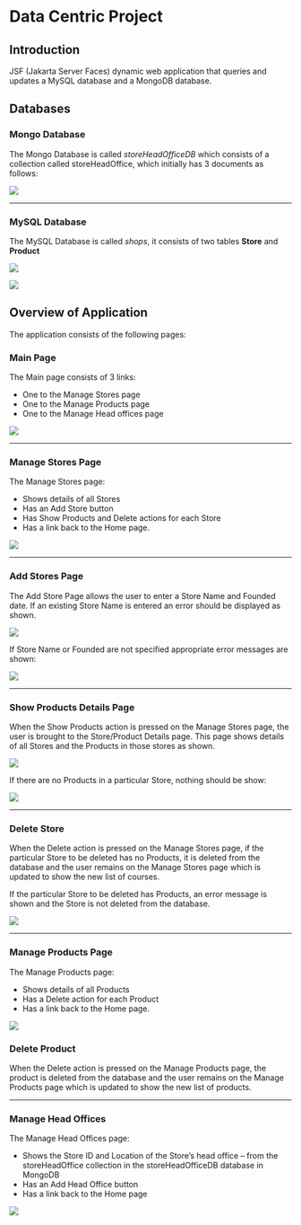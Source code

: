 # Data Centric Project

## Introduction
JSF (Jakarta Server Faces) dynamic web application that queries and updates a MySQL database and
a MongoDB database.

## Databases

### Mongo Database
The Mongo Database is called *storeHeadOfficeDB* which consists of a collection called
storeHeadOffice, which initially has 3 documents as follows:

![](ReadmeFiles/Mongo.PNG?raw=true)

<hr/>

### MySQL Database
The MySQL Database is called *shops*, it consists of two tables **Store** and **Product**

![](ReadmeFiles/MysqlStore.PNG?raw=true)

![](ReadmeFiles/MysqlProduct.PNG?raw=true)


## Overview of Application
The application consists of the following pages:

### Main Page
The Main page consists of 3 links:
- One to the Manage Stores page
- One to the Manage Products page
- One to the Manage Head offices page

![](ReadmeFiles/MainPg.PNG?raw=true)

<hr/>

### Manage Stores Page
The Manage Stores page:
- Shows details of all Stores
- Has an Add Store button
- Has Show Products and Delete actions for each Store
- Has a link back to the Home page.

![](ReadmeFiles/ManageStorePg.PNG?raw=true)

<hr/>

### Add Stores Page
The Add Store Page allows the user to enter a Store Name and Founded date.
If an existing Store Name is entered an error should be displayed as shown.

![](ReadmeFiles/AddStorePg.PNG?raw=true)

If Store Name or Founded are not specified appropriate error messages are shown:

![](ReadmeFiles/AddStoreErrorPg.PNG?raw=true)

<hr/>

### Show Products Details Page
When the Show Products action is pressed on the Manage Stores page, the user is
brought to the Store/Product Details page.
This page shows details of all Stores and the Products in those stores as shown.

![](ReadmeFiles/Store&ProductsPg.PNG?raw=true)

If there are no Products in a particular Store, nothing should be show:

![](ReadmeFiles/NoStore&ProductsPg.PNG?raw=true)

<hr/>

### Delete Store
When the Delete action is pressed on the Manage Stores page, if the particular Store
to be deleted has no Products, it is deleted from the database and the user remains on
the Manage Stores page which is updated to show the new list of courses.

If the particular Store to be deleted has Products, an error message is shown and the
Store is not deleted from the database.

![](ReadmeFiles/deletedStoreError.PNG?raw=true)

<hr/>

### Manage Products Page
The Manage Products page:
- Shows details of all Products
- Has a Delete action for each Product
- Has a link back to the Home page.

![](ReadmeFiles/ManageStorePg.PNG?raw=true)

### Delete Product
When the Delete action is pressed on the Manage Products page, the product is
deleted from the database and the user remains on the Manage Products page which is
updated to show the new list of products.

<hr/>

### Manage Head Offices
The Manage Head Offices page:
- Shows the Store ID and Location of the Store’s head office – from the
storeHeadOffice collection in the storeHeadOfficeDB database in MongoDB
- Has an Add Head Office button
- Has a link back to the Home page

![](ReadmeFiles/ManageHeadOffices.PNG?raw=true)








